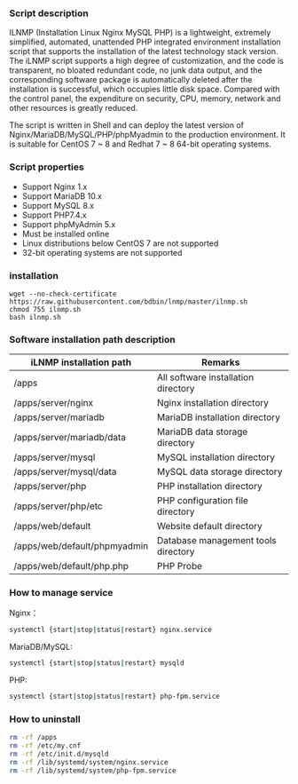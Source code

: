 ### Script description

ILNMP (Installation Linux Nginx MySQL PHP) is a lightweight, extremely simplified, automated, unattended PHP integrated environment installation script that supports the installation of the latest technology stack version. The iLNMP script supports a high degree of customization, and the code is transparent, no bloated redundant code, no junk data output, and the corresponding software package is automatically deleted after the installation is successful, which occupies little disk space. Compared with the control panel, the expenditure on security, CPU, memory, network and other resources is greatly reduced.

The script is written in Shell and can deploy the latest version of Nginx/MariaDB/MySQL/PHP/phpMyadmin to the production environment. It is suitable for CentOS 7 ~ 8 and Redhat 7 ~ 8 64-bit operating systems.


### Script properties

- Support Nginx 1.x
- Support MariaDB 10.x
- Support MySQL 8.x
- Support PHP7.4.x
- Support phpMyAdmin 5.x
- Must be installed online
- Linux distributions below CentOS 7 are not supported
- 32-bit operating systems are not supported

### installation

```
wget --no-check-certificate https://raw.githubusercontent.com/bdbin/lnmp/master/ilnmp.sh
chmod 755 ilnmp.sh
bash ilnmp.sh
```

### Software installation path description

|iLNMP installation path|Remarks|
| ------------ | ------------ |
|/apps|All software installation directory|
|/apps/server/nginx|Nginx installation directory|
|/apps/server/mariadb|MariaDB installation directory|
|/apps/server/mariadb/data|MariaDB data storage directory|
|/apps/server/mysql|MySQL installation directory|
|/apps/server/mysql/data |MySQL data storage directory|
|/apps/server/php |PHP installation directory|
|/apps/server/php/etc|PHP configuration file directory|
|/apps/web/default|Website default directory|
|/apps/web/default/phpmyadmin |Database management tools directory|
|/apps/web/default/php.php|PHP Probe|

### How to manage service

Nginx：

```bash
systemctl {start|stop|status|restart} nginx.service

```
MariaDB/MySQL:

```bash
systemctl {start|stop|status|restart} mysqld

```
PHP:

```bash
systemctl {start|stop|status|restart} php-fpm.service

```
### How to uninstall

```bash
rm -rf /apps
rm -rf /etc/my.cnf
rm -rf /etc/init.d/mysqld
rm -rf /lib/systemd/system/nginx.service
rm -rf /lib/systemd/system/php-fpm.service
```
